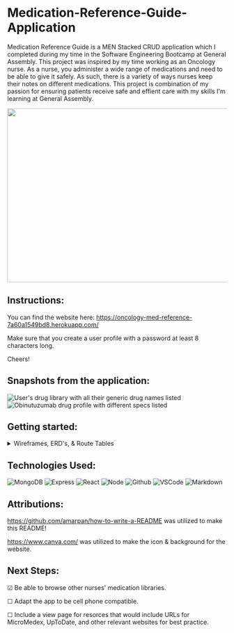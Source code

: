 # Medication-Reference-Guide-Application
Medication Reference Guide is a MEN Stacked CRUD application which I completed during my time in the Software Engineering Bootcamp at General Assembly. 
This project was inspired by my time working as an Oncology nurse. As a nurse, you administer a wide range of medications
and need to be able to give it safely. As such, there is a variety of ways nurses keep their notes on different medications. 
This project is combination of my passion for ensuring patients receive safe and effient care with my skills I'm learning at General 
Assembly.

<div id="header" align="center">

  <img src="https://i.imgur.com/Wm8gVzX.png" width="800" height="400">

</div>

## Instructions: 
You can find the website here: https://oncology-med-reference-7a60a1549bd8.herokuapp.com/

Make sure that you create a user profile with a password at least 8 characters long. 

Cheers! 

## Snapshots from the application:

<img src="https://i.imgur.com/5NSRCTP.png" alt="User's drug library with all their generic drug names listed">


<img src="https://i.imgur.com/1wRyaVj.png" alt="Obinutuzumab drug profile with different specs listed">

## Getting started: 

<details> 
<summary> Wireframes, ERD's, & Route Tables </summary>
Below are the wireframes, ERD's, and route tables that were used to help plan this project. Along with the original nursing Google Document that contained all of my notes. 
<img src="https://i.imgur.com/IF2Ncg7.png" alt="Welcome screen of the app with options to log in or create account">
<img src="https://i.imgur.com/zdmpvHy.png" alt="Library view with names of drugs listed">
<img src="https://i.imgur.com/joLX6aF.png" alt="Drug profile with information listed">

<img src="https://i.imgur.com/YlYPIDa.jpeg" alt="ERD showing that the user profile with have one to many drugs with many to many indications.">

<img src="https://i.imgur.com/NEXsRgB.png" alt="route table for user profile">
<img src="https://i.imgur.com/Xt7ZX4z.png" alt="route table for drug schema">
<img src="https://i.imgur.com/5Qf8Pjl.png" alt="route table for indication schema">
</details>

## Technologies Used: 
  ![MongoDB](https://img.shields.io/badge/-MongoDB-05122A?style=flat&logo=mongodb)
  ![Express](https://img.shields.io/badge/-Express-05122A?style=flat&logo=express)
  ![React](https://img.shields.io/badge/-React-05122A?style=flat&logo=react)
  ![Node](https://img.shields.io/badge/-Node.js-05122A?style=flat&logo=node.js)
  ![Github](https://img.shields.io/badge/-GitHub-05122A?style=flat&logo=github)
  ![VSCode](https://img.shields.io/badge/-VS_Code-05122A?style=flat&logo=visualstudio)
  ![Markdown](https://img.shields.io/badge/-Markdown-05122A?style=flat&logo=markdown)

## Attributions: 
https://github.com/amarpan/how-to-write-a-README was utilized to make this README!

https://www.canva.com/ was utilized to make the icon & background for the website. 

## Next Steps:

&#9745; Be able to browse other nurses' medication libraries.

&#9744;  Adapt the app to be cell phone compatible.

&#9744;  Include a view page for resorces that would include URLs for MicroMedex, UpToDate, and other relevant websites for best practice.